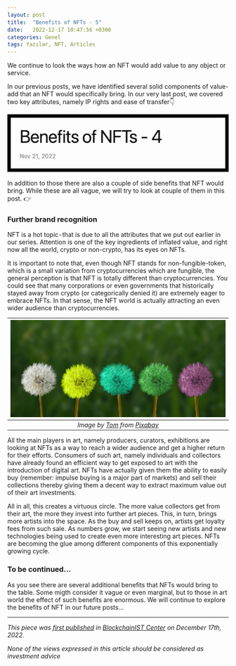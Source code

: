 ```yaml
---
layout: post
title:  "Benefits of NFTs - 5"
date:   2022-12-17 10:47:56 +0300
categories: Genel
tags: Yazılar, NFT, Articles
---
```


We continue to look the ways how an NFT would add value to any object or service. 

In our previous posts, we have identified several solid components of value-add that an NFT would specifically bring.  In our very last post, we covered two key attributes, namely IP rights and ease of transfer👇

<a href="/genel/2022/10/24/what-are-the-benefits-of-NFTs-IV.html">
         <img alt="Tweet" src="/assets/benefits-of-ntfs-4_640.png"></a>

In addition to those there are also a couple of side benefits that NFT would bring. While these are all vague, we will try to look at couple of them in this post. 👉

### Further brand recognition
NFT is a hot topic - that is due to all the attributes that we put out earlier in our series. Attention is one of the key ingredients of inflated value, and right now all the world, crypto or non-crypto, has its eyes on NFTs.

It is important to note that, even though NFT stands for non-fungible-token, which is a small variation from cryptocurrencies which are fungible, the general perception is that NFT is totally different than cryptocurrencies. You could see that many corporations or even governments that historically stayed away from crypto (or categorically denied it) are extremely eager to embrace NFTs. In that sense, the NFT world is actually attracting an even wider audience than cryptocurrencies.

| ![dandelion](/assets/dandelions-g3162baa09_800.jpg)|
|:--:| 
| *Image by [Tom](https://pixabay.com/users/monsterkoi-65294/) from [Pixabay](https://pixabay.com/)*|

All the main players in art, namely producers, curators, exhibitions are looking at NFTs as a way to reach a wider audience and get a higher return for their efforts. Consumers of such art, namely individuals and collectors have already found an efficient way to get exposed to art with the introduction of digital art. NFTs have actually given them the ability to easily buy (remember: impulse buying is a major part of markets) and sell their collections thereby giving them a decent way to extract maximum value out of their art investments.

All in all, this creates a virtuous circle. The more value collectors get from their art, the more they invest into further art pieces. This, in turn, brings more artists into the space. As the buy and sell keeps on, artists get loyalty fees from such sale. As numbers grow, we start seeing new artists and new technologies being used to create even more interesting art pieces. NFTs are becoming the glue among different components of this exponentially growing cycle.

### To be continued…
As you see there are several additional benefits that NFTs would bring to the table. Some migth consider it vague or even marginal, but to those in art world the effect of such benefits are enormous. We will continue to explore the benefits of NFT in our future posts... 

---
*This piece was [first published]() in [BlockchainIST Center](https://medium.com/blockchainist-center) on December 17th, 2022.*

*None of the views expressed in this article should be considered as investment advice*
